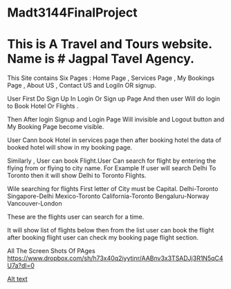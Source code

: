# Madt3144FinalProject
 # This is A Travel and  Tours website. Name is # Jagpal Tavel Agency.

 This Site contains Six Pages : Home Page , Services Page , My Bookings Page , About US , Contact US  and LogiIn OR signup.

User First Do Sign Up In Login Or Sign up Page  And then user  Will do login to Book Hotel Or Flights .

Then After login Signup and Login  Page Will invisible and  Logout button  and My Booking Page become visible.

User Cann book Hotel in services page then after booking hotel the data of booked hotel will show in  my booking page.

Similarly , User can book Flight.User Can search for flight by entering the flying from or flying to city name. For Example If user will search Delhi To Toronto then it will show Delhi to Toronto Flights.

Wile searching for flights First letter of City must be Capital.
Delhi-Toronto
Singapore-Delhi
Mexico-Toronto
California-Toronto
Bengaluru-Norway
Vancouver-London

These are the flights user can search for a time.

It will show list of flights  below then from the list user can book the flight after booking flight user can check my booking page flight section.

All The  Screen Shots Of PAges 
https://www.dropbox.com/sh/h73x40q2iyytinr/AABnv3x3TSADJj3R1N5qC4U7a?dl=0

[Alt text](https://www.dropbox.com/s/7za1b2z3ild8ski/Adding%20%20Details%20For%20Sign%20Up.png?dl=0)
